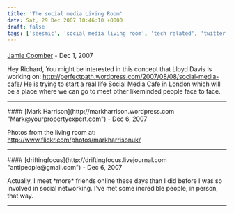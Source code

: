```yaml
---
title: 'The social media Living Room'
date: Sat, 29 Dec 2007 10:46:10 +0000
draft: false
tags: ['seesmic', 'social media living room', 'tech related', 'twitter']
---
```



#### 
[Jamie Coomber](http://www.freshenmeup.com "jamiec@profero.com") - <time datetime="2007-12-31 10:17:04">Dec 1, 2007</time>

Hey Richard, You might be interested in this concept that Lloyd Davis is working on: http://perfectpath.wordpress.com/2007/08/08/social-media-cafe/ He is trying to start a real life Social Media Cafe in London which will be a place where we can go to meet other likeminded people face to face.
<hr />
#### 
[Mark Harrison](http://markharrison.wordpress.com "Mark@yourpropertyexpert.com") - <time datetime="2007-12-29 14:09:00">Dec 6, 2007</time>

Photos from the living room at: http://www.flickr.com/photos/markharrisonuk/
<hr />
#### 
[driftingfocus](http://driftingfocus.livejournal.com "antipeople@gmail.com") - <time datetime="2007-12-29 16:04:45">Dec 6, 2007</time>

Actually, I meet \*more\* friends online these days than I did before I was so involved in social networking. I've met some incredible people, in person, that way.
<hr />
